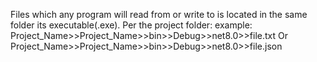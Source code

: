 Files which any program will read from or write to is located in the same folder its executable(.exe).
Per the project folder: 
  example: Project_Name>>Project_Name>>bin>>Debug>>net8.0>>file.txt
              Or
            Project_Name>>Project_Name>>bin>>Debug>>net8.0>>file.json

